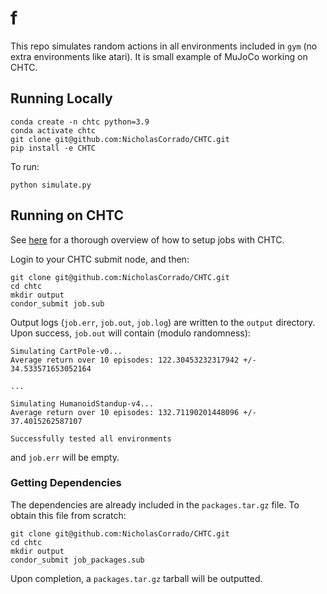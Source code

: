 # f

This repo simulates random actions in all environments included in `gym` (no extra environments like atari).
It is small example of MuJoCo working on CHTC.

## Running Locally

```commandline
conda create -n chtc python=3.9
conda activate chtc
git clone git@github.com:NicholasCorrado/CHTC.git
pip install -e CHTC
```
To run:
```commandline
python simulate.py
```

## Running on CHTC

See [here](https://chtc.cs.wisc.edu/uw-research-computing/python-jobs.html) for a thorough overview of how to setup jobs with CHTC.

Login to your CHTC submit node, and then:
```commandline
git clone git@github.com:NicholasCorrado/CHTC.git
cd chtc
mkdir output
condor_submit job.sub
```
Output logs (`job.err`, `job.out`, `job.log`) are written to the `output` directory. 
Upon success, `job.out` will contain (modulo randomness):

```commandline
Simulating CartPole-v0...
Average return over 10 episodes: 122.30453232317942 +/- 34.533571653052164

...

Simulating HumanoidStandup-v4...
Average return over 10 episodes: 132.71190201448096 +/- 37.4015262587107

Successfully tested all environments
```
and `job.err` will be empty.

### Getting Dependencies

The dependencies are already included in the `packages.tar.gz` file. 
To obtain this file from scratch:
```commandline
git clone git@github.com:NicholasCorrado/CHTC.git
cd chtc
mkdir output
condor_submit job_packages.sub
```
Upon completion, a `packages.tar.gz` tarball will be outputted.